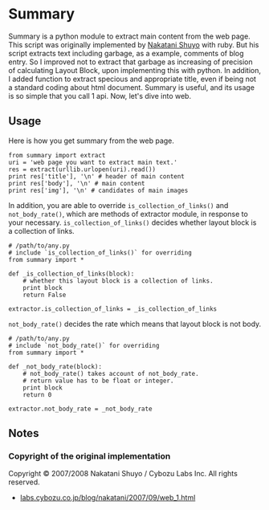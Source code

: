 Summary
=======

Summary is a python module to extract main content from the web page. 
This script was originally implemented by [Nakatani Shuyo](http://labs.cybozu.co.jp/blog/nakatani/2007/09/web_1.html) with ruby. 
But his script extracts text including garbage, as a example, comments of blog entry. 
So I improved not to extract that garbage as increasing of precision of 
calculating Layout Block, upon implementing this with python. 
In addition, I added function to extract specious and appropriate title, 
even if being not a standard coding about html document. 
Summary is useful, and its usage is so simple that you call 1 api. Now, let's dive into web.

## Usage

Here is how you get summary from the web page.

```
from summary import extract
uri = 'web page you want to extract main text.'
res = extract(urllib.urlopen(uri).read())
print res['title'], '\n' # header of main content
print res['body'], '\n' # main content
print res['img'], '\n' # candidates of main images
```

In addition, you are able to override `is_collection_of_links()` and `not_body_rate()`, which are methods of extractor module, 
in response to your necessary. `is_collection_of_links()` decides whether layout block is a collection of links.

```
# /path/to/any.py
# include `is_collection_of_links()` for overriding
from summary import *

def _is_collection_of_links(block):
    # whether this layout block is a collection of links.
    print block
    return False

extractor.is_collection_of_links = _is_collection_of_links
```

`not_body_rate()` decides the rate which means that layout block is not body.

```
# /path/to/any.py
# include `not_body_rate()` for overriding
from summary import *

def _not_body_rate(block):
    # not_body_rate() takes account of not_body_rate.
    # return value has to be float or integer.
    print block
    return 0

extractor.not_body_rate = _not_body_rate
```

## Notes

### Copyright of the original implementation

Copyright © 2007/2008 Nakatani Shuyo / Cybozu Labs Inc. All rights reserved.

<ul>
    <li><a href="http://labs.cybozu.co.jp/blog/nakatani/2007/09/web_1.html">labs.cybozu.co.jp/blog/nakatani/2007/09/web_1.html</a></li>
</ul>